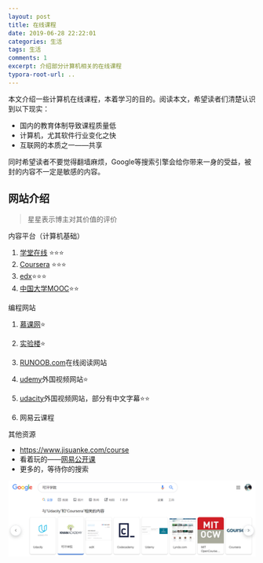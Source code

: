 ```yaml
---
layout: post
title: 在线课程
date: 2019-06-28 22:22:01
categories: 生活
tags: 生活
comments: 1
excerpt: 介绍部分计算机相关的在线课程
typora-root-url: ..
---
```






本文介绍一些计算机在线课程，本着学习的目的。阅读本文，希望读者们清楚认识到以下现实：

- 国内的教育体制导致课程质量低
- 计算机，尤其软件行业变化之快
- 互联网的本质之一——共享

同时希望读者不要觉得翻墙麻烦，Google等搜索引擎会给你带来一身的受益，被封的内容不一定是敏感的内容。

## 网站介绍

> 星星表示博主对其价值的评价

内容平台（计算机基础）

1. [学堂在线](https://www.xuetangx.com/courses) ⭐⭐⭐
2. [Coursera](https://www.coursera.org/) ⭐⭐⭐
3. [edx](https://www.edx.org/)⭐⭐⭐
4. [中国大学MOOC](http://www.icourse163.org/category/computer)⭐⭐

编程网站

1. [慕课网](https://www.imooc.com/)⭐

2. [实验楼](https://www.shiyanlou.com/courses/)⭐
3. [RUNOOB.com](http://www.runoob.com/)在线阅读网站
4. [udemy](https://www.udemy.com/)外国视频网站⭐
5. [udacity](https://cn.udacity.com/)外国视频网站，部分有中文字幕⭐⭐
6. 网易云课程

其他资源

- https://www.jisuanke.com/course
- 看着玩的——[网易公开课](https://open.163.com/ted/#new_ted_item)
- 更多的，等待你的搜索

![1561727719571](/../assets/blog_res/1561727719571.png)